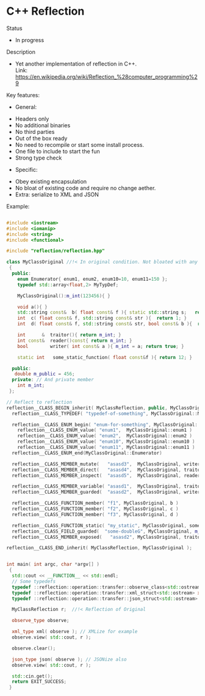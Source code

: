 # C++ Reflection

Status
- In progress

Description
 - Yet another implementation of reflection in C++. \
   Link: https://en.wikipedia.org/wiki/Reflection_%28computer_programming%29

Key features:
 - General:
  * Headers only
  * No additional binaries
  * No third parties
  * Out of the box ready
  * No need to recompile or start some install process.
  * One file to include to start the fun
  * Strong type check
 - Specific:
  * Obey existing encapsulation
  * No bloat of existing code and require no change aether.
  * Extra: serialize to XML and JSON


Example:
```c++

#include <iostream>
#include <iomanip>
#include <string>
#include <functional>

#include "reflection/reflection.hpp"

class MyClassOriginal //!< In original condition. Not bloated with any other code.
 {
  public:
    enum Enumerator{ enum1, enum2, enum10=10, enum11=150 };
    typedef std::array<float,2> MyTypDef;

    MyClassOriginal():m_int(123456){ }

    void a(){ }
    std::string const&  b( float const& f ){ static std::string s;   return s; }
    int  c( float const& f, std::string const& str ){  return 1; }
    int  d( float const& f, std::string const& str, bool const& b ){  return 1; }

    int      &  traitor(){ return m_int; }
    int const&  reader()const{ return m_int; }
    bool        writer( int const& a ){ m_int = a; return true; }

    static int   some_static_function( float const&f ){ return 12; }

  public:
   double m_public = 456;
  private: // And private member
    int m_int;
 };

// Reflect to reflection
reflection__CLASS_BEGIN_inherit( MyClassReflection, public, MyClassOriginal )
  reflection__CLASS_TYPEDEF( "typedef-of-something", MyClassOriginal::MyTypDef );

  reflection__CLASS_ENUM_begin( "enum-for-something", MyClassOriginal::Enumerator );
    reflection__CLASS_ENUM_value( "enum1",  MyClassOriginal::enum1 )
    reflection__CLASS_ENUM_value( "enum2",  MyClassOriginal::enum2 )
    reflection__CLASS_ENUM_value( "enum10", MyClassOriginal::enum10 )
    reflection__CLASS_ENUM_value( "enum11", MyClassOriginal::enum11 )
  reflection__CLASS_ENUM_end(MyClassOriginal::Enumerator)

  reflection__CLASS_MEMBER_mutate(   "asasd3",  MyClassOriginal, writer  )
  reflection__CLASS_MEMBER_direct(   "asasd4",  MyClassOriginal, traitor  )
  reflection__CLASS_MEMBER_inspect(  "asasd5",  MyClassOriginal, reader   )

  reflection__CLASS_MEMBER_variable( "asasd1",  MyClassOriginal, traitor, reader )
  reflection__CLASS_MEMBER_guarded(  "asasd2",  MyClassOriginal, writer, reader  )

  reflection__CLASS_FUNCTION_member( "f1", MyClassOriginal, b )
  reflection__CLASS_FUNCTION_member( "f2", MyClassOriginal, c )
  reflection__CLASS_FUNCTION_member( "f3", MyClassOriginal, d )

  reflection__CLASS_FUNCTION_static( "my_static", MyClassOriginal, some_static_function )
  reflection__CLASS_FIELD_guarded(  "some-doubleG", MyClassOriginal, m_public )
  reflection__CLASS_MEMBER_exposed(   "asasd2", MyClassOriginal, traitor,  writer )

reflection__CLASS_END_inherit( MyClassReflection, MyClassOriginal );


int main( int argc, char *argv[] )
 {
  std::cout << __FUNCTION__ << std::endl;
  // Some typedefs
  typedef ::reflection::operation::transfer::observe_class<std::ostream> observe_type;
  typedef ::reflection::operation::transfer::xml_struct<std::ostream> xml_type;
  typedef ::reflection::operation::transfer::json_struct<std::ostream> json_type;

  MyClassReflection r;  //!< Reflection of Original

  observe_type observe;

  xml_type xml( observe ); // XMLize for example
  observe.view( std::cout, r );

  observe.clear();

  json_type json( observe ); // JSONize also
  observe.view( std::cout, r );

  std::cin.get();
  return EXIT_SUCCESS;
 }

 ```

